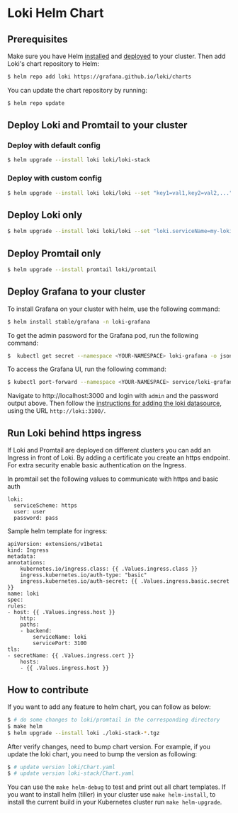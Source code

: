 # Loki Helm Chart

## Prerequisites

Make sure you have Helm [installed](https://helm.sh/docs/using_helm/#installing-helm) and
[deployed](https://helm.sh/docs/using_helm/#installing-tiller) to your cluster. Then add
Loki's chart repository to Helm:

```bash
$ helm repo add loki https://grafana.github.io/loki/charts
```

You can update the chart repository by running:

```bash
$ helm repo update
```

## Deploy Loki and Promtail to your cluster

### Deploy with default config

```bash
$ helm upgrade --install loki loki/loki-stack
```

### Deploy with custom config

```bash
$ helm upgrade --install loki loki/loki --set "key1=val1,key2=val2,..."
```

## Deploy Loki only

```bash
$ helm upgrade --install loki loki/loki --set "loki.serviceName=my-loki"
```

## Deploy Promtail only

```bash
$ helm upgrade --install promtail loki/promtail
```

## Deploy Grafana to your cluster

To install Grafana on your cluster with helm, use the following command:

```bash
$ helm install stable/grafana -n loki-grafana
```

To get the admin password for the Grafana pod, run the following command:

```bash
$  kubectl get secret --namespace <YOUR-NAMESPACE> loki-grafana -o jsonpath="{.data.admin-password}" | base64 --decode ; echo
```

To access the Grafana UI, run the following command:

```bash
$ kubectl port-forward --namespace <YOUR-NAMESPACE> service/loki-grafana 3000:80
```

Navigate to http://localhost:3000 and login with `admin` and the password output above.
Then follow the [instructions for adding the loki datasource](/docs/usage.md), using the URL `http://loki:3100/`.

## Run Loki behind https ingress

If Loki and Promtail are deployed on different clusters you can add an Ingress in front of Loki.
By adding a certificate you create an https endpoint. For extra security enable basic authentication on the Ingress.

In promtail set the following values to communicate with https and basic auth

```
loki:
  serviceScheme: https
  user: user
  password: pass
```

Sample helm template for ingress:
```
apiVersion: extensions/v1beta1
kind: Ingress
metadata:
annotations:
    kubernetes.io/ingress.class: {{ .Values.ingress.class }}
    ingress.kubernetes.io/auth-type: "basic"
    ingress.kubernetes.io/auth-secret: {{ .Values.ingress.basic.secret }}
name: loki
spec:
rules:
- host: {{ .Values.ingress.host }}
    http:
    paths:
    - backend:
        serviceName: loki
        servicePort: 3100
tls:
- secretName: {{ .Values.ingress.cert }}
    hosts:
    - {{ .Values.ingress.host }}
```

## How to contribute

If you want to add any feature to helm chart, you can follow as below:

```bash
$ # do some changes to loki/promtail in the corresponding directory
$ make helm
$ helm upgrade --install loki ./loki-stack-*.tgz
```

After verify changes, need to bump chart version.
For example, if you update the loki chart, you need to bump the version as following:

```bash
$ # update version loki/Chart.yaml
$ # update version loki-stack/Chart.yaml
```

You can use the `make helm-debug` to test and print out all chart templates. If you want to install helm (tiller) in your cluster use `make helm-install`, to install the current build in your Kubernetes cluster run `make helm-upgrade`.